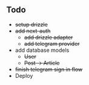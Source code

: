 


## Todo
*   ~~setup drizzle~~
*   ~~add next-auth~~
    *   ~~add drizzle adapter~~
    *   ~~add telegram provider~~
*   add database models
    *   ~~User~~
    *   ~~Post -> Article~~
*   ~~finish telegram sign in flow~~
*   Deploy
    
